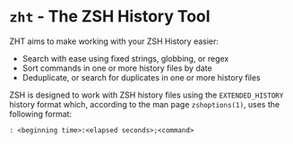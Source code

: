 # `zht` - The ZSH History Tool

ZHT aims to make working with your ZSH History easier:

* Search with ease using fixed strings, globbing, or regex
* Sort commands in one or more history files by date
* Deduplicate, or search for duplicates in one or more history files

ZSH is designed to work with ZSH history files using the `EXTENDED_HISTORY`
history format which, according to the man page `zshoptions(1)`, uses the
following format:

```
: <beginning time>:<elapsed seconds>;<command>
```
